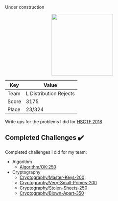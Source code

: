 Under construction


<p align="center">
  <img src="https://github.com/dumblole/CTF-Writeups/blob/master/HSCTF-2018/images/logo/logo.png" height="200" width = "200"> 
</p>

Key| Value
---|---
Team|L Distribution Rejects
Score|3175
Place|23/324

Write ups for the problems I did for [HSCTF 2018](https://compete.hsctf.com/challenges/ "2018 HSCTF")


## Completed Challenges :heavy_check_mark:

Completed challenges I did for my team:

* Algorithm
	* [Algorithm/OK-250](https://github.com/dumblole/CTF-Writeups/tree/master/HSCTF-2018/Algorithm/OK-250)
* Cryptography 
	* [Cryptography/Master-Keys-200](https://github.com/dumblole/CTF-Writeups/tree/master/HSCTF-2018/Cryptography/Master-Keys-200)
	* [Cryptography/Very-Small-Primes-200](https://github.com/dumblole/CTF-Writeups/tree/master/HSCTF-2018/Cryptography/Very-Small-Primes-200)
	* [Cryptography/Stolen-Sheets-250](https://github.com/dumblole/CTF-Writeups/tree/master/HSCTF-2018/Cryptography/Stolen-Sheets-250)
	* [Cryptography/Blown-Apart-350](https://github.com/dumblole/CTF-Writeups/tree/master/HSCTF-2018/Cryptography/Blown-Apart-350)

 
